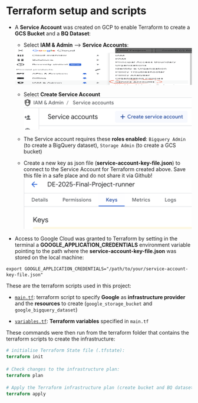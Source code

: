 # **Terraform setup and scripts**

- A **Service Account** was created on GCP to enable Terraform to create a **GCS Bucket** and a **BQ Dataset**:

    - Select **IAM & Admin** --> **Service Accounts**:

    <img src="img/GCP_service_account.png" alt="alt text" width="600" height="100">

    - Select **Create Service Account**
    ![alt text](image-1.png)

    - The Service account requires these **roles enabled**: `Bigquery Admin` (to create a BigQuery dataset), `Storage Admin` (to create a GCS bucket)

    - Create a new key as json file (**service-account-key-file.json**) to connect to the Service Account for Terraform created above. Save this file in a safe place and do not share it via Github!
    ![alt text](image-2.png)

- Access to Google Cloud was granted to Terraform by setting in the terminal a **GOOGLE_APPLICATION_CREDENTIALS** environment variable pointing to the path where the **service-account-key-file.json** was stored on the local machine:

```
export GOOGLE_APPLICATION_CREDENTIALS="/path/to/your/service-account-key-file.json"
```

These are the terraform scripts used in this project:

- [`main.tf`](https://github.com/AuraFrizzati/DE-2025-FinalProject-NHS-EmergencyDeptAttendances/blob/main/terraform/main.tf): terraform script to specify **Google** as **infrastructure provider** and the **resources** to create (`google_storage_bucket` and `google_bigquery_dataset`)

- [`variables.tf`](https://github.com/AuraFrizzati/DE-2025-FinalProject-NHS-EmergencyDeptAttendances/blob/main/terraform/variables.tf): **Terraform variables** specified in `main.tf`

These commands were then run from the terraform folder that contains the terraform scripts to create the infrastructure:

```terraform
# initialise Terraform State file (.tfstate):
terraform init

# Check changes to the infrastructure plan:
terraform plan 

# Apply the Terraform infrastructure plan (create bucket and BQ dataset):
terraform apply 
```